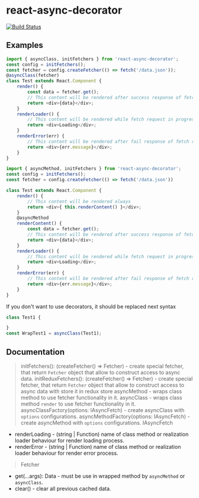 # react-async-decorator

[![Build Status](https://travis-ci.org/lexich/react-async-decorator.svg?branch=master)](https://travis-ci.org/lexich/react-async-decorator)

## Examples

```js
import { asyncClass, initFetchers } from 'react-async-decorator';
const config = initFetchers();
const fetcher = config.createFetcher(() => fetch('/data.json'));
@asyncClass(fetcher)
class Test extends React.Component {
    render() {
        const data = fetcher.get();
        // This content will be rendered after success response of fetch request
        return <div>{data}</div>;
    }
    renderLoader() {
        // This content will be rendered while fetch request in progress
        return <div>Loading</div>;
    }
    renderError(err) {
        // This content will be rendered after fail response of fetch request
        return <div>{err.message}</div>;
    }
}
```

```js
import { asyncMethod, initFetchers } from 'react-async-decorator';
const config = initFetchers();
const fetcher = config.createFetcher(() => fetch('/data.json'))

class Test extends React.Component {
    render() {
        // This content will be rendered always
        return <div>{ this.renderContent() }</div>;
    }
    @asyncMethod
    renderContent() {
        const data = fetcher.get();
        // This content will be rendered after success response of fetch request
        return <div>{data}</div>;
    }
    renderLoader() {
        // This content will be rendered while fetch request in progress
        return <div>Loading</div>;
    }
    renderError(err) {
        // This content will be rendered after fail response of fetch request
        return <div>{err.message}</div>;
    }
}
```

If you don't want to use decorators, it should be replaced next syntax

```js
class Test1 {

}
const WrapTest1 = asyncClass(Test1);
```

## Documentation

> initFetchers(): (createFetcher() => Fetcher) - create special fetcher, that return `Fetcher` object that allow to construct access to async data.
> initReduxFetchers(): (createFetcher() => Fetcher) - create special fetcher, that return `Fetcher` object that allow to construct access to async data with store it in redux store
> asyncMethod - wraps class method to use fetcher functionality in it.
> asyncClass - wraps class method `render` to use fetcher functionality in it.
> asyncClassFactory(options: IAsyncFetch) - create asyncClass with `options` configurations.
> asyncMethodFactory(options: IAsyncFetch) - create asyncMethod with `options` configurations.
> IAsyncFetch
- renderLoading - (string | Function) name of class method or realization loader behaviour for render loading process.
- renderError - (string | Function) name of class method or realization loader behaviour for render error process.
> Fetcher
- get(...args): Data - must be use in wrapped method by `asyncMethod` or `asyncClass`.
- clear() - clear all previous cached data.
